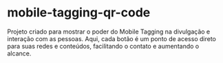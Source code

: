 # mobile-tagging-qr-code
Projeto criado para mostrar o poder do Mobile Tagging na divulgação e interação com as pessoas.  Aqui, cada botão é um ponto de acesso direto para suas redes e conteúdos, facilitando o contato e aumentando o alcance.
